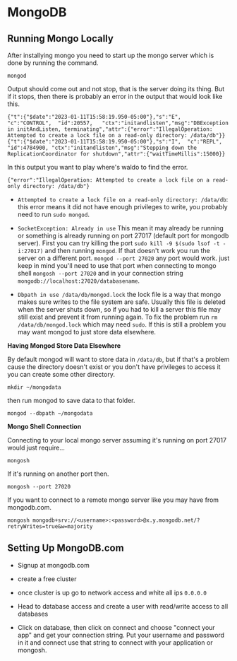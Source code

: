 # MongoDB

## Running Mongo Locally

After installying mongo you need to start up the mongo server which is done by running the command.

```
mongod
```

Output should come out and not stop, that is the server doing its thing. But if it stops, then there is probably an error in the output that would look like this.

```
{"t":{"$date":"2023-01-11T15:58:19.950-05:00"},"s":"E",  "c":"CONTROL",  "id":20557,   "ctx":"initandlisten","msg":"DBException in initAndListen, terminating","attr":{"error":"IllegalOperation: Attempted to create a lock file on a read-only directory: /data/db"}}
{"t":{"$date":"2023-01-11T15:58:19.950-05:00"},"s":"I",  "c":"REPL",     "id":4784900, "ctx":"initandlisten","msg":"Stepping down the ReplicationCoordinator for shutdown","attr":{"waitTimeMillis":15000}}
```

In this output you want to play where's waldo to find the error.

```
{"error":"IllegalOperation: Attempted to create a lock file on a read-only directory: /data/db"}
```

- `Attempted to create a lock file on a read-only directory: /data/db`: this error means it did not have enough privileges to write, you probably need to run `sudo mongod`.

- `SocketException: Already in use` This mean it may already be running or something is already running on port 27017 (default port for mongodb server). First you can try killing the port `sudo kill -9 $(sudo lsof -t -i:27017)` and then running `mongod`. If that doesn't work you run the server on a different port. `mongod --port 27020` any port would work. just keep in mind you'll need to use that port when connecting to mongo shell `mongosh --port 27020` and in your connection string `mongodb://localhost:27020/databasename`.

- `Dbpath in use /data/db/mongod.lock` the lock file is a way that mongo makes sure writes to the file system are safe. Usually this file is deleted when the server shuts down, so if you had to kill a server this file may still exist and prevent it from running again. To fix the problem run `rm /data/db/mongod.lock` which may need `sudo`. If this is still a problem you may want mongod to just store data elsewhere.

**Having Mongod Store Data Elsewhere**

By default mongod will want to store data in `/data/db`, but if that's a problem cause the directory doesn't exist or you don't have privileges to access it you can create some other directory.

```
mkdir ~/mongodata
```

then run mongod to save data to that folder.

```
mongod --dbpath ~/mongodata
```

**Mongo Shell Connection**

Connecting to your local mongo server assuming it's running on port 27017 would just require...

```
mongosh
```

If it's running on another port then.

```
mongosh --port 27020
```

If you want to connect to a remote mongo server like you may have from mongodb.com.

```
mongosh mongodb+srv://<username>:<password>@x.y.mongodb.net/?retryWrites=true&w=majority
```

## Setting Up MongoDB.com

- Signup at mongodb.com

- create a free cluster

- once cluster is up go to network access and white all ips `0.0.0.0`

- Head to database access and create a user with read/write access to all databases

- Click on database, then click on connect and choose "connect your app" and get your connection string. Put your username and password in it and connect use that string to connect with your application or mongosh.